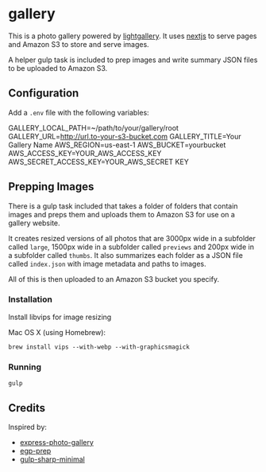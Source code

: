 # gallery

This is a photo gallery powered by [lightgallery](https://sachinchoolur.github.io/lightGallery/). It uses [nextjs](https://nextjs.org/) to serve pages and Amazon S3 to store and serve images.

A helper gulp task is included to prep images and write summary JSON files to be uploaded to Amazon S3.

## Configuration

Add a `.env` file with the following variables:

GALLERY_LOCAL_PATH=~/path/to/your/gallery/root
GALLERY_URL=http://url.to-your-s3-bucket.com
GALLERY_TITLE=Your Gallery Name
AWS_REGION=us-east-1
AWS_BUCKET=yourbucket
AWS_ACCESS_KEY=YOUR_AWS_ACCESS_KEY
AWS_SECRET_ACCESS_KEY=YOUR_AWS_SECRET KEY

## Prepping Images

There is a gulp task included that takes a folder of folders that contain images and preps them and uploads them to Amazon S3 for use on a gallery website.

It creates resized versions of all photos that are 3000px wide in a subfolder called `large`, 1500px wide in a subfolder called `previews` and 200px wide in a subfolder called `thumbs`. It also summarizes each folder as a JSON file called `index.json` with image metadata and paths to images.

All of this is then uploaded to an Amazon S3 bucket you specify.

### Installation

Install libvips for image resizing

Mac OS X (using Homebrew):

    brew install vips --with-webp --with-graphicsmagick

### Running

    gulp

## Credits

Inspired by:
* [express-photo-gallery](https://github.com/timmydoza/express-photo-gallery)
* [egp-prep](https://github.com/timmydoza/epg-prep)
* [gulp-sharp-minimal](https://github.com/pupil-labs/gulp-sharp-minimal)
